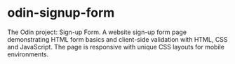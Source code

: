 # odin-signup-form
The Odin project: Sign-up Form. A website sign-up form page demonstrating HTML form basics and client-side validation with HTML, CSS and JavaScript. The page is responsive with unique CSS layouts for mobile environments.
